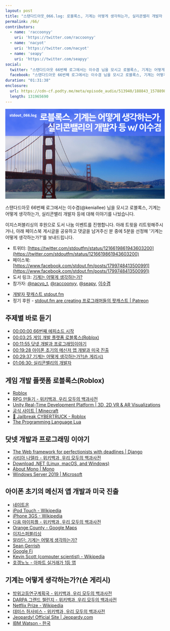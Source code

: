 ```yaml
---
layout: post
title: "스탠다드아웃_066.log: 로블록스, 기계는 어떻게 생각하는가, 실리콘밸리 개발자 등 w/ 이수겸"
permalink: /66/
contributors:
  - name: 'raccoonyy'
    uri: 'https://twitter.com/raccoonyy'
  - name: 'nacyot'
    uri: 'https://twitter.com/nacyot'
  - name: 'seapy'
    uri: 'https://twitter.com/seapyy'
social:
  twitter: "스탠다드아웃 66번째 로그에서는 이수겸 님을 모시고 로블록스, 기계는 어떻게 생각하는가, 실리콘밸리 개발자 등에 대해서 이야기를 나눴습니다."
  facebook: "스탠다드아웃 66번째 로그에서는 이수겸 님을 모시고 로블록스, 기계는 어떻게 생각하는가, 실리콘밸리 개발자 등에 대해서 이야기를 나눴습니다."
duration: "01:31:38"
enclosure:
  url: https://cdn-cf.podty.me/meta/episode_audio/513940/188843_1578898600816.mp3
  length: 131965690
---
```


![](https://github.com/44bits/stdout.fm/raw/master/_posts/images/stdout_066-log.png)

스탠다드아웃 66번째 로그에서는 이수겸(@keniallee) 님을 모시고 로블록스, 기계는 어떻게 생각하는가, 실리콘밸리 개발자 등에 대해 이야기를 나눴습니다.

이지스퍼블리싱의 후원으로 도서 나눔 이벤트를 진행합니다. 아래 트윗을 리트윗해주시거나, 아래 페이스북 게시글을 공유하고 댓글을 남겨주신 분 중에 5분을 선정해 '기계는 어떻게 생각하는가?'를 보내드립니다.

* 트위터: [https://twitter.com/stdoutfm/status/1216619861943603200](https://twitter.com/stdoutfm/status/1216619861943603200)
* 페이스북: [https://www.facebook.com/stdout.fm/posts/1799748413500991](https://www.facebook.com/stdout.fm/posts/1799748413500991)
* 도서 링크: [기계는 어떻게 생각하는가?](http://www.easyspub.co.kr/20_Menu/BookView/B010/340/PUB)
* 참가자: [@nacyo_t][nac], [@raccoonyy][rac], [@seapy][sea], [이수겸][keniallee]

[nac]: https://twitter.com/nacyo_t
[rac]: https://twitter.com/raccoonyy
[sea]: https://twitter.com/seapy
[keniallee]: https://twitter.com/keniallee

* [개발자 팟캐스트 stdout.fm](https://stdout.fm/)
* 정기 후원 - [stdout.fm are creating 프로그래머들의 팟캐스트 \| Patreon](https://www.patreon.com/stdoutfm)

## 주제별 바로 듣기
* <a href="#" onclick="jumpPlayer(0.0); return false;">00:00:00 66번째 에피소드 시작</a>
* <a href="#" onclick="jumpPlayer(205.0); return false;">00:03:25 게임 개발 플랫폼 로블록스(Roblox)</a>
* <a href="#" onclick="jumpPlayer(715.0); return false;">00:11:55 닷넷 개발과 프로그래밍이야기</a>
* <a href="#" onclick="jumpPlayer(1168.0); return false;">00:19:28 아이폰 초기의 메신저 앱 개발과 미국 진출</a>
* <a href="#" onclick="jumpPlayer(1777.0); return false;">00:29:37 기계는 어떻게 생각하는가?(숀 게리시)</a>
* <a href="#" onclick="jumpPlayer(3990.0); return false;">01:06:30: 실리콘밸리의 개발자</a>

## 게임 개발 플랫폼 로블록스(Roblox)
* [Roblox](https://www.roblox.com/)
* [RPG 만들기 - 위키백과, 우리 모두의 백과사전](https://ko.wikipedia.org/wiki/RPG_%EB%A7%8C%EB%93%A4%EA%B8%B0)
* [Unity Real-Time Development Platform \| 3D, 2D VR & AR Visualizations](https://unity.com/)
* [공식 사이트 \| Minecraft](https://www.minecraft.net/ko-kr/)
* [🚀 Jailbreak CYBERTRUCK - Roblox](https://www.roblox.com/games/606849621/Jailbreak-CYBERTRUCK)
* [The Programming Language Lua](https://www.lua.org/)

## 닷넷 개발과 프로그래밍 이야기
* [The Web framework for perfectionists with deadlines \| Django](https://www.djangoproject.com/)
* [사티아 나델라 - 위키백과, 우리 모두의 백과사전](https://ko.wikipedia.org/wiki/%EC%82%AC%ED%8B%B0%EC%95%84_%EB%82%98%EB%8D%B8%EB%9D%BC)
* [Download .NET (Linux, macOS, and Windows)](https://dotnet.microsoft.com/download)
* [About Mono \| Mono](https://www.mono-project.com/docs/about-mono/)
* [Windows Server 2019 \| Microsoft](https://www.microsoft.com/en-us/cloud-platform/windows-server)

## 아이폰 초기의 메신저 앱 개발과 미국 진출
* [네이트온](https://nateonweb.nate.com/)
* [iPod Touch - Wikipedia](https://en.wikipedia.org/wiki/IPod_Touch)
* [iPhone 3GS - Wikipedia](https://en.wikipedia.org/wiki/IPhone_3GS)
* [다음 마이피플 - 위키백과, 우리 모두의 백과사전](https://ko.wikipedia.org/wiki/%EB%8B%A4%EC%9D%8C_%EB%A7%88%EC%9D%B4%ED%94%BC%ED%94%8C)
* [Orange County - Google Maps](https://www.google.com/maps/place/Orange+County,+CA,+USA/@33.6394879,-118.3298547,9z/data=!3m1!4b1!4m5!3m4!1s0x80dc925c54d5f7cf:0xdea6c3618ff0d607!8m2!3d33.7174708!4d-117.8311428)
* [이지스퍼블리싱](http://www.easyspub.co.kr/)
* [알라딘: 기계는 어떻게 생각하는가?](https://www.aladin.co.kr/shop/wproduct.aspx?ItemId=221773962)
* [Sean Gerrish](http://www.seangerrish.com/)
* [Google Fi](https://fi.google.com/about/)
* [Kevin Scott (computer scientist) - Wikipedia](https://en.wikipedia.org/wiki/Kevin_Scott_%28computer_scientist%29)
* [호갱노노 - 아파트 실거래가 1등 앱](https://hogangnono.com/)

## 기계는 어떻게 생각하는가?(숀 게리시)
* [방위고등연구계획국 - 위키백과, 우리 모두의 백과사전](https://ko.wikipedia.org/wiki/%EB%B0%A9%EC%9C%84%EA%B3%A0%EB%93%B1%EC%97%B0%EA%B5%AC%EA%B3%84%ED%9A%8D%EA%B5%AD)
* [DARPA 그랜드 챌린지 - 위키백과, 우리 모두의 백과사전](https://ko.wikipedia.org/wiki/DARPA_%EA%B7%B8%EB%9E%9C%EB%93%9C_%EC%B1%8C%EB%A6%B0%EC%A7%80)
* [Netflix Prize - Wikipedia](https://en.wikipedia.org/wiki/Netflix_Prize)
* [데미스 허사비스 - 위키백과, 우리 모두의 백과사전](https://ko.wikipedia.org/wiki/%EB%8D%B0%EB%AF%B8%EC%8A%A4_%ED%97%88%EC%82%AC%EB%B9%84%EC%8A%A4)
* [Jeopardy! Official Site \| Jeopardy.com](https://www.jeopardy.com/)
* [IBM Watson - 한국](https://www.ibm.com/watson/kr-ko/)
